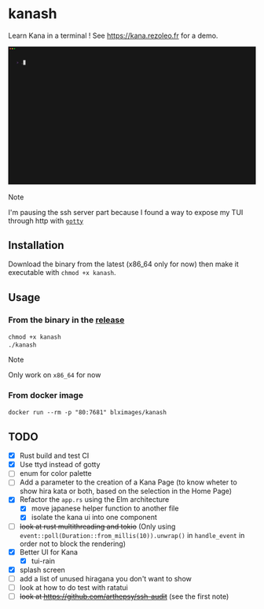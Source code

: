 # kanash

Learn Kana in a terminal !
See https://kana.rezoleo.fr for a demo.

![demo](./assets/demo.gif)

> [!NOTE]
> I'm pausing the ssh server part because I found a way to expose my TUI through http with [`gotty`](https://github.com/yudai/gotty)

## Installation

Download the binary from the latest  (x86_64 only for now) then make it executable with `chmod +x kanash`.

## Usage

### From the binary in the [release](https://github.com/benoitlx/kanash/releases/)

```
chmod +x kanash
./kanash
```

> [!NOTE]
> Only work on `x86_64` for now

### From docker image

```
docker run --rm -p "80:7681" blximages/kanash
```

## TODO

- [x] Rust build and test CI
- [x] Use ttyd instead of gotty
- [ ] enum for color palette
- [ ] Add a parameter to the creation of a Kana Page (to know wheter to show hira kata or both, based on the selection in the Home Page)
- [x] Refactor the `app.rs` using the Elm architecture
    - [x] move japanese helper function to another file
    - [x] isolate the kana ui into one component
- [ ] ~~look at rust multithreading and tokio~~ (Only using `event::poll(Duration::from_millis(10)).unwrap()` in `handle_event` in order not to block the rendering)
- [x] Better UI for Kana
    - [x] tui-rain
- [x] splash screen
- [ ] add a list of unused hiragana you don't want to show
- [ ] look at how to do test with ratatui
- [ ] ~~look at https://github.com/arthepsy/ssh-audit~~ (see the first note)
